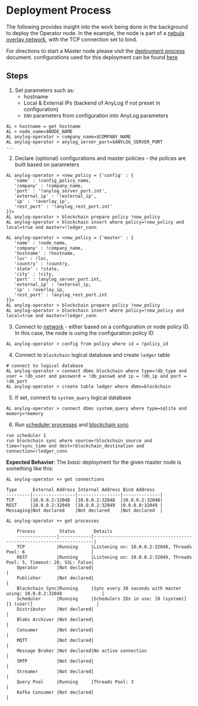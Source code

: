 # Deployment Process
The following provides insight into the work being done in the background to deploy the Operator node. 
In the example, the node is part of a [nebula overlay network](../Networking%20&%20Security/nebula.md), with the TCP 
connection set to bind. 

For directions to start a Master node please visit the [deployment process](deploying_node.md) document.
configurations used for this deployment can be found [here](https://raw.githubusercontent.com/AnyLog-co/deployments/master/docker-compose/anylog-operator/anylog_configs.env)   


## Steps
1. Set parameters such as:
   * hostname
   * Local & External IPs (backend of AnyLog if not preset in configuration)
   * `ENV` parameters from configuration into AnyLog parameters  
```anylog
AL > hostname = get hostname
AL > node_name=$NODE_NAME
AL anylog-operator > company_name=$COMPANY_NAME
AL anylog-operator > anylog_server_port=$ANYLOG_SERVER_PORT
...
```

2. Declare (optional) configurations and master policies - the polices are built based on parameters
```anylog
AL anylog-operator > <new_policy = {'config' : {
   'name' : !config_policy_name,
   'company' : !company_name,
   'port' : '!anylog_server_port.int',
   'external_ip' : '!external_ip',
   'ip' : '!overlay_ip',
   'rest_port' : '!anylog_rest_port.int'
}}>
AL anylog-operator > blockchain prepare policy !new_policy
AL anylog-operator > blockchain insert where policy=!new_policy and local=true and master=!ledger_conn

AL anylog-operator > <new_policy = {'master' : {
   'name' : !node_name,
   'company' : !company_name,
   'hostname' : !hostname,
   'loc' : !loc,
   'country' : !country,
   'state' : !state,
   'city' : !city,
   'port' : !anylog_server_port.int,
   'external_ip' : !external_ip,
   'ip' : !overlay_ip,
   'rest_port' : !anylog_rest_port.int
}}>
AL anylog-operator > blockchain prepare policy !new_policy
AL anylog-operator > blockchain insert where policy=!new_policy and local=true and master=!ledger_conn
```

3. Connect to [network](../../network%20configuration.md) - either based on a configuration or node policy ID. In this case, 
the node is using the configuration policy ID
```anylog  
AL anylog-operator > config from policy where id = !policy_id
```

4. Connect to `blockchain` logical database and create `ledger` table
```anylog
# connect to logical database 
AL anylog-operator > connect dbms blockchain where type=!db_type and user = !db_user and password = !db_passwd and ip = !db_ip and port = !db_port
AL anylog-operator > create table ledger where dbms=blockchain
```
5. If set, connect to `system_query` logical database 
```anylog
AL anylog-operator > connect dbms system_query where type=sqlite and memory=!memory
```

6. Run [scheduler processes](../../background%20processes.md#scheduler-process) and [blockchain sync](../../background%20processes.md#blockchain-synchronizer)
```anylog
run scheduler 1
run blockchain sync where source=!blockchain_source and time=!sync_time and dest=!blockchain_destination and connection=!ledger_conn
```

**Expected Behavior**: The _basic_ deployment for the given master node is something like this: 
```anylog
AL anylog-operator +> get connections 

Type      External Address Internal Address Bind Address   
---------|----------------|----------------|--------------|
TCP      |10.0.0.2:32048  |10.0.0.2:32048  |10.0.0.2:32048|
REST     |10.0.0.2:32049  |10.0.0.2:32049  |0.0.0.0:32049 |
Messaging|Not declared    |Not declared    |Not declared  |

AL anylog-operator +> get processes 

    Process         Status       Details                                                                
    ---------------|------------|----------------------------------------------------------------------|
    TCP            |Running     |Listening on: 10.0.0.2:32048, Threads Pool: 6                         |
    REST           |Running     |Listening on: 10.0.0.2:32049, Threads Pool: 5, Timeout: 20, SSL: False|
    Operator       |Not declared|                                                                      |
    Publisher      |Not declared|                                                                      |
    Blockchain Sync|Running     |Sync every 30 seconds with master using: 10.0.0.2:32048               |
    Scheduler      |Running     |Schedulers IDs in use: [0 (system)] [1 (user)]                        |
    Distributor    |Not declared|                                                                      |
    Blobs Archiver |Not declared|                                                                      |
    Consumer       |Not declared|                                                                      |
    MQTT           |Not declared|                                                                      |
    Message Broker |Not declared|No active connection                                                  |
    SMTP           |Not declared|                                                                      |
    Streamer       |Not declared|                                                                      |
    Query Pool     |Running     |Threads Pool: 3                                                       |
    Kafka Consumer |Not declared|                                                                      |
```

